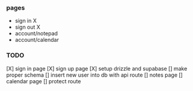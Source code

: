 ### pages

- sign in X
- sign out X
- account/notepad
- account/calendar

### TODO

[X] sign in page
[X] sign up page
[X] setup drizzle and supabase
[] make proper schema
[] insert new user into db with api route
[] notes page
[] calendar page
[] protect route
